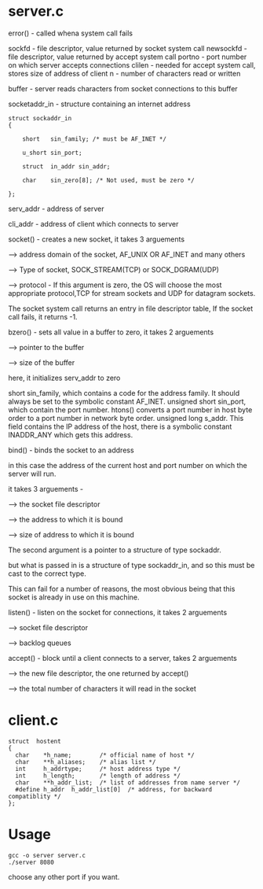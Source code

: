 # server.c

error() - called whena system call fails


sockfd - file descriptor, value returned by socket system call 
newsockfd - file descriptor, value returned by accept system call
portno - port number on which server accepts connections
clilen - needed for accept system call, stores size of address of client
n - number of characters read or written


buffer - server reads characters from socket connections to this buffer


socketaddr_in - structure containing an internet address

    struct sockaddr_in
    {

        short   sin_family; /* must be AF_INET */
  
        u_short sin_port;
  
        struct  in_addr sin_addr;
  
        char    sin_zero[8]; /* Not used, must be zero */
  
    };

serv_addr - address of server

cli_addr - address of client which connects to server



socket() - creates a new socket, it takes 3 arguements

--> address domain of the socket, AF_UNIX OR AF_INET and many others

--> Type of socket, SOCK_STREAM(TCP) or SOCK_DGRAM(UDP)

--> protocol - If this argument is zero, the OS will choose the most appropriate protocol,TCP for stream sockets and UDP for datagram sockets.

The socket system call returns an entry in file descriptor table, If the socket call fails, it returns -1.



bzero() - sets all value in a buffer to zero, it takes 2 arguements  

--> pointer to the buffer

--> size of the buffer

here, it initializes serv_addr to zero



short sin_family, which contains a code for the address family. It should always be set to the symbolic constant AF_INET.
unsigned short sin_port, which contain the port number. htons() converts a port number in host byte order to a port number in network byte order.
unsigned long s_addr. This field contains the IP address of the host, there is a symbolic constant INADDR_ANY which gets this address.



bind() - binds the socket to an address

in this case the address of the current host and port number on which the server will run.

it takes 3 arguements - 

--> the socket file descriptor

--> the address to which it is bound

--> size of address to which it is bound



The second argument is a pointer to a structure of type sockaddr.

but what is passed in is a structure of type sockaddr_in, and so this must be cast to the correct type. 

This can fail for a number of reasons, the most obvious being that this socket is already in use on this machine.



listen() - listen on the socket for connections, it takes 2 arguements

--> socket file descriptor

--> backlog queues



accept() - block until a client connects to a server, takes 2 arguements

--> the new file descriptor, the one returned by accept()

-->  the total number of characters it will read in the socket 





# client.c

    struct  hostent
    {
      char    *h_name;        /* official name of host */
      char    **h_aliases;    /* alias list */
      int     h_addrtype;     /* host address type */
      int     h_length;       /* length of address */
      char    **h_addr_list;  /* list of addresses from name server */
      #define h_addr  h_addr_list[0]  /* address, for backward compatiblity */
    };


# Usage

    gcc -o server server.c
    ./server 8080 

choose any other port if you want.
